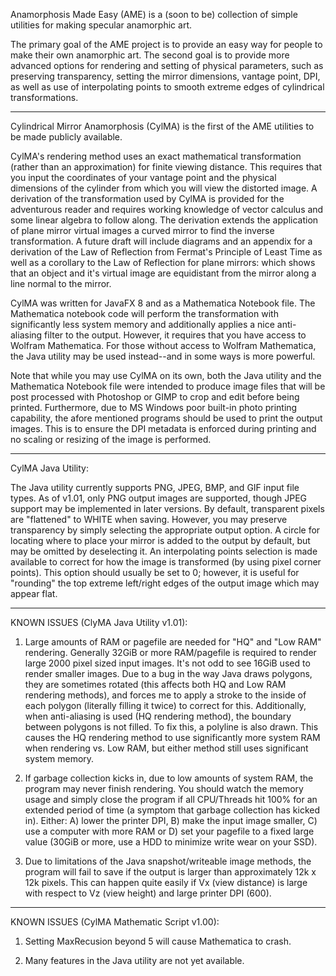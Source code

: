 Anamorphosis Made Easy (AME) is a (soon to be) collection of simple utilities for making specular anamorphic art.

The primary goal of the AME project is to provide an easy way for people to make their own anamorphic art. The second goal is to provide more advanced options for rendering and setting of physical parameters, such as preserving transparency, setting the mirror dimensions, vantage point, DPI, as well as use of interpolating points to smooth extreme edges of cylindrical transformations.

-------------------------------------------------------------------------------------------------

Cylindrical Mirror Anamorphosis (CylMA) is the first of the AME utilities to be made publicly available.

CylMA's rendering method uses an exact mathematical transformation (rather than an approximation) for finite viewing distance. This requires that you input the coordinates of your vantage point and the physical dimensions of the cylinder from which you will view the distorted image. A derivation of the transformation used by CylMA is provided for the adventurous reader and requires working knowledge of vector calculus and some linear algebra to follow along. The derivation extends the application of plane mirror virtual images a curved mirror to find the inverse transformation. A future draft will include diagrams and an appendix for a derivation of the Law of Reflection from Fermat's Principle of Least Time as well as a corollary to the Law of Reflection for plane mirrors: which shows that an object and it's virtual image are equidistant from the mirror along a line normal to the mirror.

CylMA was written for JavaFX 8 and as a Mathematica Notebook file. The Mathematica notebook code will perform the transformation with significantly less system memory and additionally applies a nice anti-aliasing filter to the output. However, it requires that you have access to Wolfram Mathematica. For those without access to Wolfram Mathematica, the Java utility may be used instead--and in some ways is more powerful.

Note that while you may use CylMA on its own, both the Java utility and the Mathematica Notebook file were intended to produce image files that will be post processed with Photoshop or GIMP to crop and edit before being printed. Furthermore, due to MS Windows poor built-in photo printing capability, the afore mentioned programs should be used to print the output images. This is to ensure the DPI metadata is enforced during printing and no scaling or resizing of the image is performed.

-------------------------------------------------------------------------------------------------

CylMA Java Utility:

The Java utility currently supports PNG, JPEG, BMP, and GIF input file types. As of v1.01, only PNG output images are supported, though JPEG support may be implemented in later versions. By default, transparent pixels are "flattened" to WHITE when saving. However, you may preserve transparency by simply selecting the appropriate output option. A circle for locating where to place your mirror is added to the output by default, but may be omitted by deselecting it. An interpolating points selection is made available to correct for how the image is transformed (by using pixel corner points). This option should usually be set to 0; however, it is useful for "rounding" the top extreme left/right edges of the output image which may appear flat.

-------------------------------------------------------------------------------------------------

KNOWN ISSUES (ClyMA Java Utility v1.01):

1)  Large amounts of RAM or pagefile are needed for "HQ" and "Low RAM" rendering. Generally 32GiB or more RAM/pagefile is required to render large 2000 pixel sized input images. It's not odd to see 16GiB used to render smaller images. Due to a bug in the way Java draws polygons, they are sometimes rotated (this affects both HQ and Low RAM rendering methods), and forces me to apply a stroke to the inside of each polygon (literally filling it twice) to correct for this. Additionally, when anti-aliasing is used (HQ rendering method), the boundary between polygons is not filled. To fix this, a polyline is also drawn. This causes the HQ rendering method to use significantly more system RAM when rendering vs. Low RAM, but either method still uses significant system memory.

2)  If garbage collection kicks in, due to low amounts of system RAM, the program may never finish rendering. You should watch the memory usage and simply close the program if all CPU/Threads hit 100% for an extended period of time (a symptom that garbage collection has kicked in). Either: A) lower the printer DPI, B) make the input image smaller, C) use a computer with more RAM or D) set your pagefile to a fixed large value (30GiB or more, use a HDD to minimize write wear on your SSD).

3)  Due to limitations of the Java snapshot/writeable image methods, the program will fail to save if the output is larger than approximately 12k x 12k pixels. This can happen quite easily if Vx (view distance) is large with respect to Vz (view height) and large printer DPI (600).

-------------------------------------------------------------------------------------------------

KNOWN ISSUES (CylMA Mathematic Script v1.00):

1)  Setting MaxRecusion beyond 5 will cause Mathematica to crash.

2)  Many features in the Java utility are not yet available.
